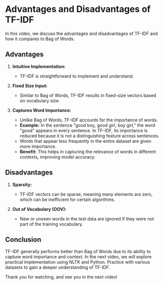 # Advantages and Disadvantages of TF-IDF

In this video, we discuss the advantages and disadvantages of TF-IDF and how it compares to Bag of Words.

## Advantages

1. **Intuitive Implementation:**

   - TF-IDF is straightforward to implement and understand.

2. **Fixed Size Input:**

   - Similar to Bag of Words, TF-IDF results in fixed-size vectors based on vocabulary size.

3. **Captures Word Importance:**
   - Unlike Bag of Words, TF-IDF accounts for the importance of words.
   - **Example:** In the sentence "good boy, good girl, boy girl," the word "good" appears in every sentence. In TF-IDF, its importance is reduced because it is not a distinguishing feature across sentences.
   - Words that appear less frequently in the entire dataset are given more importance.
   - **Benefit:** This helps in capturing the relevance of words in different contexts, improving model accuracy.

## Disadvantages

1. **Sparsity:**

   - TF-IDF vectors can be sparse, meaning many elements are zero, which can be inefficient for certain algorithms.

2. **Out of Vocabulary (OOV):**
   - New or unseen words in the test data are ignored if they were not part of the training vocabulary.

## Conclusion

TF-IDF generally performs better than Bag of Words due to its ability to capture word importance and context. In the next video, we will explore practical implementation using NLTK and Python. Practice with various datasets to gain a deeper understanding of TF-IDF.

Thank you for watching, and see you in the next video!
